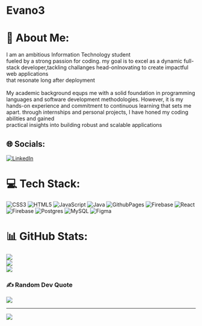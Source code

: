 # Evano3

# 💫 About Me:
I am an ambitious Information Technology student<br>fueled by a strong passion for coding. my goal is to excel as a dynamic full-stack developer,tackling challanges head-onInovating to create impactful web applications<br>that resonate long after deployment<br><br>My academic background equps me with a solid foundation in programming languages and software development methodologies. However, it is my hands-on experience and commitment to continuous learning that sets me apart. through internships and personal projects, I have honed my coding abilities and gained<br>practical insights into building robust and scalable applications


## 🌐 Socials:
[![LinkedIn](https://img.shields.io/badge/LinkedIn-%230077B5.svg?logo=linkedin&logoColor=white)](https://linkedin.com/in/evanoni) 

# 💻 Tech Stack:
![CSS3](https://img.shields.io/badge/css3-%231572B6.svg?style=for-the-badge&logo=css3&logoColor=white) ![HTML5](https://img.shields.io/badge/html5-%23E34F26.svg?style=for-the-badge&logo=html5&logoColor=white) ![JavaScript](https://img.shields.io/badge/javascript-%23323330.svg?style=for-the-badge&logo=javascript&logoColor=%23F7DF1E) ![Java](https://img.shields.io/badge/java-%23ED8B00.svg?style=for-the-badge&logo=openjdk&logoColor=white) ![GithubPages](https://img.shields.io/badge/github%20pages-121013?style=for-the-badge&logo=github&logoColor=white) ![Firebase](https://img.shields.io/badge/firebase-%23039BE5.svg?style=for-the-badge&logo=firebase) ![React](https://img.shields.io/badge/react-%2320232a.svg?style=for-the-badge&logo=react&logoColor=%2361DAFB) ![Firebase](https://img.shields.io/badge/Firebase-039BE5?style=for-the-badge&logo=Firebase&logoColor=white) ![Postgres](https://img.shields.io/badge/postgres-%23316192.svg?style=for-the-badge&logo=postgresql&logoColor=white) ![MySQL](https://img.shields.io/badge/mysql-%2300000f.svg?style=for-the-badge&logo=mysql&logoColor=white) ![Figma](https://img.shields.io/badge/figma-%23F24E1E.svg?style=for-the-badge&logo=figma&logoColor=white)
# 📊 GitHub Stats:
![](https://github-readme-stats.vercel.app/api?username=EvanO3&theme=dark&hide_border=false&include_all_commits=false&count_private=true)<br/>
![](https://github-readme-streak-stats.herokuapp.com/?user=EvanO3&theme=dark&hide_border=false)<br/>
![](https://github-readme-stats.vercel.app/api/top-langs/?username=EvanO3&theme=dark&hide_border=false&include_all_commits=false&count_private=true&layout=compact)

### ✍️ Random Dev Quote
![](https://quotes-github-readme.vercel.app/api?type=horizontal&theme=radical)

---
[![](https://visitcount.itsvg.in/api?id=EvanO3&icon=0&color=0)](https://visitcount.itsvg.in)

<!-- Proudly created with GPRM ( https://gprm.itsvg.in ) -->
